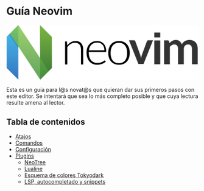 # Guía Neovim

![](public/neovim.svg)

Esta es un guía para l@s novat@s que quieran dar sus primeros pasos con este editor.
Se intentará que sea lo más completo posible y que cuya lectura resulte amena al
lector.

## Tabla de contenidos

+ [Atajos](https://santosalarcon.github.io/guia-neovim/atajos/)
+ [Comandos](https://santosalarcon.github.io/guia-neovim/comandos/)
+ [Configuración](https://santosalarcon.github.io/guia-neovim/configuracion/)
+ [Plugins](https://santosalarcon.github.io/guia-neovim/plugins/)
    + [NeoTree](https://santosalarcon.github.io/guia-neovim/plugins/neotree)
    + [Lualine](https://santosalarcon.github.io/guia-neovim/plugins/lualine)
    + [Esquema de colores Tokyodark](https://santosalarcon.github.io/guia-neovim/plugins/tokyodark)
    + [LSP, autocompletado y snippets](https://santosalarcon.github.io/guia-neovim/plugins/lsp)
